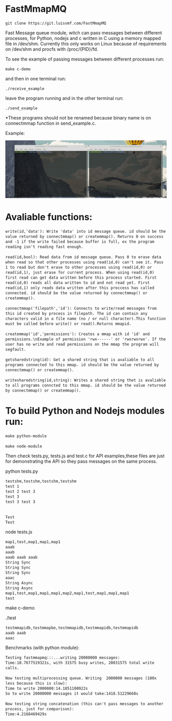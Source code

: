 # FastMmapMQ

	git clone https://git.luisvmf.com/FastMmapMQ

Fast Message queue module, witch can pass messages between different processes, for Python, nodejs and c written in C using a memory mapped file in /dev/shm.
Currently this only works on Linux because of requirements on /dev/shm and procfs with /proc/{PID}/fd.



To see the example of passing messages between different processes run:

	make c-demo

and then in one terminal run:

	./receive_example

leave the program running and in the other terminal run:

	./send_example

*These programs should not be renamed because binary name is on connectmmap function in send_example.c.

Example:

![](demo.gif)




# Avaliable functions:

	write(id,'data'): Write 'data' into id message queue. id should be the value returned by connectmmap() or createmmap(). Returns 0 on success and -1 if the write failed because buffer is full, ex the program reading isn't reading fast enough.

	read(id,bool): Read data from id message queue. Pass 0 to erase data when read so that other processes using read(id,0) can't see it. Pass 1 to read but don't erase to other processes using read(id,0) or read(id,1), just erase for current process. When using read(id,0) first read can get data written before this process started. First read(id,0) reads all data written to id and not read yet. First read(id,1) only reads data written after this proccess has called connected. id should be the value returned by connectmmap() or createmmap().

	connectmmap('filepath','id'): Connects to write/read messages from this id created by process in filepath. The id can contain any characters valid in a file name (no / or null character).This function must be called before write() or read().Returns mmapid.

	createmmap('id','permissions'): Creates a mmap with id 'id' and permissions.\nExample of permission 'rwx------' or 'rwxrwxrwx'. If the user has no write and read permissions on the mmap the program will segfault.

	getsharedstring(id): Get a shared string that is avaliable to all programs connected to this mmap. id should be the value returned by connectmmap() or createmmap().

	writesharedstring(id,string): Writes a shared string thet is avaliable to all programs conncted to this mmap. id should be the value returned by connectmmap() or createmmap().



# To build Python and Nodejs modules run:

	make python-module

	make node-module

Then check tests.py, tests.js and test.c for API examples,these files are just for demonstrating the API so they pass messages on the same process.

python tests.py

	testshm,testshm,testshm,testshm
	test 1 
	test 2 test 3 
	test 3 
	test 3 test 3 


	Test
	Test



node tests.js

	map1,test,map1,map1,map1
	aaab 
	aaab 
	aaab aaab aaab 
	String Sync
	String Sync
	String Sync
	aaac 
	String Async
	String Async
	map1,test,map1,map1,map1,map2,map1,test,map1,map1,map1
	test 

make c-demo

./test

	testmmapidb,testmmapbe,testmmapidb,testmmapidb,testmmapidb
	aaab aaab 
	aaac 
	
	
Benchmarks (with python module):

	Testing fastmmapmq:::...writing 20000000 messages:
	Time:10.7677519321s, with 31575 busy writes, 20031575 total write calls.

	Now testing multiprocessing queue. Writing  2000000 messages (100x less because this is slow):
	Time to write 2000000:14.1851100922s
	So to write 20000000 messages it would take:1418.51229668s

	Now testing string concatenation (this can't pass messages to another process, just for comparison):
	Time:4.2168469429s

